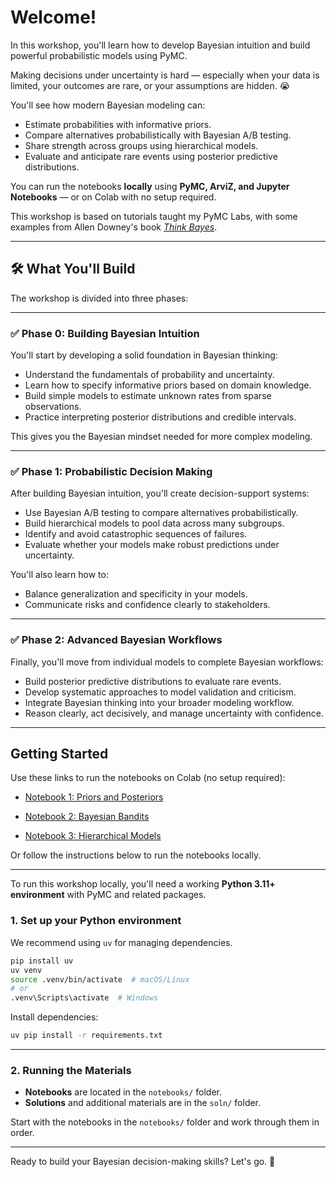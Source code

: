 # Welcome!

In this workshop, you'll learn how to develop Bayesian intuition and build powerful probabilistic models using PyMC.

Making decisions under uncertainty is hard — especially when your data is limited, your outcomes are rare, or your assumptions are hidden. 😭

You'll see how modern Bayesian modeling can:
- Estimate probabilities with informative priors.
- Compare alternatives probabilistically with Bayesian A/B testing.
- Share strength across groups using hierarchical models.
- Evaluate and anticipate rare events using posterior predictive distributions.

You can run the notebooks **locally** using **PyMC, ArviZ, and Jupyter Notebooks** — or on Colab with no setup required.

This workshop is based on tutorials taught my PyMC Labs, with some examples from Allen Downey's book [*Think Bayes*](https://allendowney.github.io/ThinkBayes2/).

---

## 🛠 What You'll Build

The workshop is divided into three phases:

---

### ✅ Phase 0: Building Bayesian Intuition

You'll start by developing a solid foundation in Bayesian thinking:
- Understand the fundamentals of probability and uncertainty.
- Learn how to specify informative priors based on domain knowledge.
- Build simple models to estimate unknown rates from sparse observations.
- Practice interpreting posterior distributions and credible intervals.

This gives you the Bayesian mindset needed for more complex modeling.

---

### ✅ Phase 1: Probabilistic Decision Making

After building Bayesian intuition, you'll create decision-support systems:
- Use Bayesian A/B testing to compare alternatives probabilistically.
- Build hierarchical models to pool data across many subgroups.
- Identify and avoid catastrophic sequences of failures.
- Evaluate whether your models make robust predictions under uncertainty.

You'll also learn how to:
- Balance generalization and specificity in your models.
- Communicate risks and confidence clearly to stakeholders.

---

### ✅ Phase 2: Advanced Bayesian Workflows

Finally, you'll move from individual models to complete Bayesian workflows:
- Build posterior predictive distributions to evaluate rare events.
- Develop systematic approaches to model validation and criticism.
- Integrate Bayesian thinking into your broader modeling workflow.
- Reason clearly, act decisively, and manage uncertainty with confidence.

---

## Getting Started

Use these links to run the notebooks on Colab (no setup required):

* [Notebook 1: Priors and Posteriors](https://colab.research.google.com/github/pymc-labs/ai_decision_workshop/blob/main/notebooks/01_prior_and_posterior.ipynb)

* [Notebook 2: Bayesian Bandits](https://colab.research.google.com/github/pymc-labs/ai_decision_workshop/blob/main/notebooks/02_bayesian_bandits.ipynb)

* [Notebook 3: Hierarchical Models](https://colab.research.google.com/github/pymc-labs/ai_decision_workshop/blob/main/notebooks/03_hierarchical.ipynb.ipynb)

Or follow the instructions below to run the notebooks locally.

---

To run this workshop locally, you'll need a working **Python 3.11+ environment** with PyMC and related packages.

### 1. Set up your Python environment

We recommend using `uv` for managing dependencies.

```bash
pip install uv
uv venv
source .venv/bin/activate  # macOS/Linux
# or
.venv\Scripts\activate  # Windows
```

Install dependencies:

```bash
uv pip install -r requirements.txt
```

---

### 2. Running the Materials

- **Notebooks** are located in the `notebooks/` folder.
- **Solutions** and additional materials are in the `soln/` folder.

Start with the notebooks in the `notebooks/` folder and work through them in order.


---

Ready to build your Bayesian decision-making skills? Let's go. 🚀
